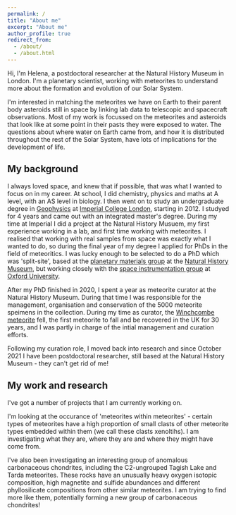 ```yaml
---
permalink: /
title: "About me"
excerpt: "About me"
author_profile: true
redirect_from: 
  - /about/
  - /about.html
---
```


Hi, I'm Helena, a postdoctoral researcher at the Natural History Museum in London. I'm a planetary scientist, working with meteorites to understand more about the formation and evolution of our Solar System. 

I'm interested in matching the meteorites we have on Earth to their parent body asteroids still in space by linking lab data to telescopic and spacecraft observations. Most of my work is focussed on the meteorites and asteroids that look like at some point in their pasts they were exposed to water. The questions about where water on Earth came from, and how it is distributed throughout the rest of the Solar System, have lots of implications for the development of life.

My background
------
I always loved space, and knew that if possible, that was what I wanted to focus on in my career. At school, I did chemistry, physics and maths at A level, with an AS level in biology. I then went on to study an undergraduate degree in [Geophysics](https://www.imperial.ac.uk/study/courses/undergraduate/geophysics-msci/) at [Imperial College London](https://www.imperial.ac.uk/), starting in 2012. I studyed for 4 years and came out with an integrated master's degree. During my time at Imperial I did a project at the Natural History Musuem, my first experience working in a lab, and first time working with meteorites. I realised that working with real samples from space was exactly what I wanted to do, so during the final year of my degree I applied for PhDs in the field of meteoritics. I was lucky enough to be selected to do a PhD which was 'split-site', based at the [planetary materials group](https://www.nhm.ac.uk/our-science/departments-and-staff/earth-sciences/mineral-and-planetary-sciences.html) at the [Natural History Museum](https://www.nhm.ac.uk/), but working closely with the [space instrumentation group](https://www.physics.ox.ac.uk/research/group/space-instrumentation) at [Oxford University](https://www.ox.ac.uk/). 

After my PhD finished in 2020, I spent a year as meteorite curator at the Natural History Museum. During that time I was responsible for the management, organisation and conservation of the 5000 meteorite speimens in the collection. During my time as curator, the [Winchcombe meteorite](https://www.science.org/doi/10.1126/sciadv.abq3925) fell, the first meteorite to fall and be recovered in the UK for 30 years, and I was partly in charge of the intial management and curation efforts.

Following my curation role, I moved back into research and since October 2021 I have been postdoctoral researcher, still based at the Natural History Museum - they can't get rid of me!

My work and research
------
I've got a number of projects that I am currently working on. 

I'm looking at the occurance of 'meteorites within meteorites' - certain types of meteorites have a high proportion of small clasts of other meteorite types embedded within them (we call these clasts xenoltihs). I am investigating what they are, where they are and where they might have come from.

I've also been investigating an interesting group of anomalous carbonaceous chondrites, including the C2-ungrouped Tagish Lake and Tarda meteorites. These rocks have an unusually heavy oxygen isotopic composition, high magnetite and sulfide abundances and different phyllosilicate compositions from other similar meteorites. I am trying to find more like them, potentially forming a new group of carbonaceous chondrites!


<!--Techniques-->
<!-- ------ -->
<!-- I use a variety of instruments and experimental techniques to do my research.-->
<!-- 1. *X-ray diffraction (XRD)*: This is a non destructive technique which investigates the crystalline structure of minerals. I primarily use powder XRD of complex materials (meteorites) to identify what minerals are present in the sample, and in what abundance. -->
<!-- 1. *Infrared (IR) spectroscopy*: This technique measures the interaction of infrared light with a material. There are a number of different types of IR spectroscopy which I use; diffuse reflectance spectroscopy can be collected from powdered meteorites, micro reflectance spectroscopy collects IR light reflected from solid samples like chips and thin sections, and emissivity can be collected from large amounts of powdered meteorites in specialised environmental chambers. -->
<!-- 1. *Thermogravimetric analysis (TGA)*: This is a deceptively simple technique where the mass of a sample is monitored as it is heated to a high temperature. It allows us to measure the abundance and type of minerals which host volatile molecules, such as water. -->
